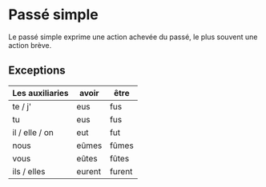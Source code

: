 # Passé simple

Le passé simple exprime une action achevée du passé, le plus souvent une action brève.

## Exceptions

Les auxiliaries | avoir | être
-| - | -
te / j' | eus | fus
tu | eus | fus
il / elle / on | eut | fut
nous | eûmes | fûmes
vous | eûtes | fûtes
ils / elles | eurent | furent
